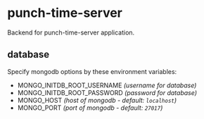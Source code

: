 # punch-time-server

Backend for punch-time-server application.


## database

Specify mongodb options by these environment variables:
- MONGO_INITDB_ROOT_USERNAME _(username for database)_
- MONGO_INITDB_ROOT_PASSWORD _(password for database)_
- MONGO_HOST _(host of mongodb - default: `localhost`)_
- MONGO_PORT _(port of mongodb - default: `27017`)_
